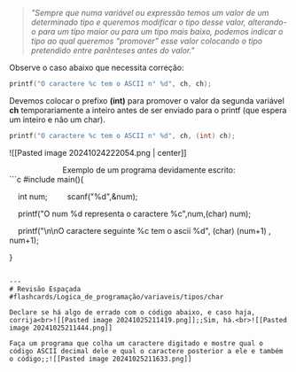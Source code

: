 > _"Sempre que numa variável ou expressão temos um valor de um determinado tipo e queremos modificar o tipo desse valor, alterando-o para um tipo maior ou para um tipo mais baixo, podemos indicar o tipo ao qual queremos “promover” esse valor colocando o tipo pretendido entre parênteses antes do valor."_

Observe o caso abaixo que necessita correção:
```c
printf("O caractere %c tem o ASCII n° %d", ch, ch);
```
Devemos colocar o prefixo **(int)** para promover o valor da segunda variável **ch** temporariamente a inteiro antes de ser enviado para o printf (que espera um inteiro e não um char).
```c
printf("O caractere %c tem o ASCII n° %d", ch, (int) ch);
```

![[Pasted image 20241024222054.png | center]]

<center>Exemplo de um programa devidamente escrito:</center>
```c
#include <stdio.h>
main(){

    int num;
    
    scanf("%d",&num);

    printf("O num %d representa o caractere %c",num,(char) num);

    printf("\n\nO caractere seguinte %c tem o ascii %d", (char) (num+1) , num+1);

}
```

---
# Revisão Espaçada
#flashcards/Logica_de_programação/variaveis/tipos/char 

Declare se há algo de errado com o código abaixo, e caso haja, corrija<br>![[Pasted image 20241025211419.png]];;Sim, há.<br>![[Pasted image 20241025211444.png]]

Faça um programa que colha um caractere digitado e mostre qual o código ASCII decimal dele e qual o caractere posterior a ele e também o código;;![[Pasted image 20241025211633.png]]